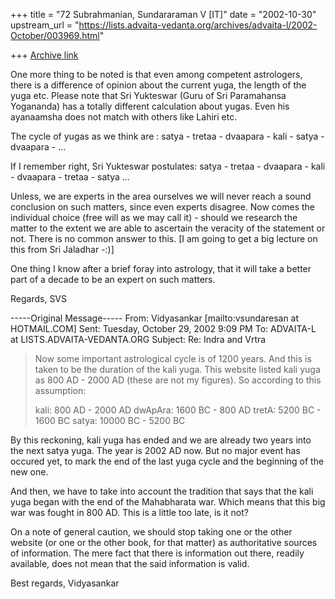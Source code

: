 +++
title = "72 Subrahmanian, Sundararaman V [IT]"
date = "2002-10-30"
upstream_url = "https://lists.advaita-vedanta.org/archives/advaita-l/2002-October/003969.html"

+++
[Archive link](https://lists.advaita-vedanta.org/archives/advaita-l/2002-October/003969.html)

One more thing to be noted is that even among competent astrologers, there
is a difference of opinion about the current yuga, the length of the yuga
etc.  Please note that Sri Yukteswar (Guru of Sri Paramahansa Yogananda) has
a totally different calculation about yugas.  Even his ayanaamsha does not
match with others like Lahiri etc.

The cycle of yugas as we think are :
satya - tretaa - dvaapara - kali - satya - dvaapara - ...

If I remember right, Sri Yukteswar postulates:
satya - tretaa - dvaapara - kali - dvaapara - tretaa - satya ...

Unless, we are experts in the area ourselves we will never reach a sound
conclusion on such matters, since even experts disagree.  Now comes the
individual choice (free will as we may call it) - should we research the
matter to the extent we are able to ascertain the veracity of the statement
or not.  There is no common answer to this.  [I am going to get a big
lecture on this from Sri Jaladhar -:)]

One thing I know after a brief foray into astrology, that it will take a
better part of a decade to be an expert on such matters.

Regards,
SVS

-----Original Message-----
From: Vidyasankar [mailto:vsundaresan at HOTMAIL.COM]
Sent: Tuesday, October 29, 2002 9:09 PM
To: ADVAITA-L at LISTS.ADVAITA-VEDANTA.ORG
Subject: Re: Indra and Vrtra


>Now some important astrological cycle is of 1200 years. And this
>is taken to be the duration of the kali yuga. This website listed
>kali yuga as 800 AD - 2000 AD (these are not my figures).
>So according to this assumption:
>
>kali: 800 AD - 2000 AD
>dwApAra: 1600 BC - 800 AD
>tretA: 5200 BC - 1600 BC
>satya: 10000 BC - 5200 BC
>

By this reckoning, kali yuga has ended and we are already two years into the
next satya yuga. The year is 2002 AD now. But no major event has occured
yet, to mark the end of the last yuga cycle and the beginning of the new
one.

And then, we have to take into account the tradition that says that the kali
yuga began with the end of the Mahabharata war. Which means that this big
war was fought in 800 AD. This is a little too late, is it not?

On a note of general caution, we should stop taking one or the other website
(or one or the other book, for that matter) as authoritative sources of
information. The mere fact that there is information out there, readily
available, does not mean that the said information is valid.

Best regards,
Vidyasankar

